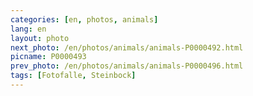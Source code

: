 ```yaml
---
categories: [en, photos, animals]
lang: en
layout: photo
next_photo: /en/photos/animals/animals-P0000492.html
picname: P0000493
prev_photo: /en/photos/animals/animals-P0000496.html
tags: [Fotofalle, Steinbock]
---
```

